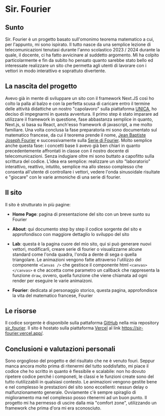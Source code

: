 # Sir. Fourier

## Sunto

Sir. Fourier è un progetto basato sull'omonimo teorema matematico a cui, per l'appunto, mi sono ispirato.
Il tutto nasce da una semplice lezione di telecomunicazioni tenutasi durante l'anno scolastico 2023 / 2024 durante la quale, il docente, ci ha fatto avvicinare al suddetto argomento.
Mi ha colpito particolarmente e fin da subito ho pensato quanto sarebbe stato bello ed interessate realizzare un sito che permetta agli utenti di lavorare con i vettori in modo interattivo e soprattuto divertente.

## La nascita del progetto

Avevo già in mente di sviluppare un sito con il framework Next.JS così ho colto la palla al balzo e con la perfetta scusa di caricare entro il termine delle attivitá didattiche un nostro "capolavoro" sulla piattaforma [UNICA](https://unica.istruzione.gov.it/it), ho deciso di impegnarmi in questa avventura.
Il primo step è stato imparare ad utilizzare il framework in questione, fase abbastanza semplice in quanto, Next.js, si basa su React, anch'esso framework di javascript, a me molto familiare.
Una volta conclusa la fase preparatoria mi sono documentato sul matematico francese, da cui il teorema prende il nome, [Jean Baptiste Joseph Fourier](https://it.wikipedia.org/wiki/Jean_Baptiste_Joseph_Fourier) e successivamente sulla [Serie di Fourier](https://it.wikipedia.org/wiki/Serie_di_Fourier).
Molto semplice anche questa fase: i concetti base li avevo già ben chiari in quanto precedentemente affrontati in classe con il nostro docente di telecomunicazioni.
Senza indugiare oltre mi sono buttato a capofitto sulla scrittura del codice.
L'idea era semplice: realizzare un sito "laboratorio" interattivo, reattivo, intutito, semplice ma allo stesso complesso che consenta all'utente di controllare i vettori, vedere l'onda sinusoidale risultate e "giocare" con le varie armoniche di una serie di fourier.

## Il sito

Il sito è strutturato in più pagine:

- **Home Page**: pagina di presentazione del sito con un breve sunto su Fourier

- **About**: qui documento step by step il codice sorgente del sito e approfondisco con maggiore dettaglio lo sviluppo del sito

- **Lab**: questa è la pagina cuore del mio sito, qui si può generare nuovi vettori, modificarli, creare serie di fourier o visualizzarne alcune standard come l'onda quadra, l'onda a dente di sega o quella triangolare. Le animazioni vengono fatte attraverso l'utilizzo del componente `<Canvas />` che gestisce il componente html `<canvas></canvas>` e che accetta come parametro un callback che rappresenta la funzione `draw`, ovvero, quella funzione che viene chiamata ad ogni render per eseguire le varie animaizoni.

- **Fourier**: dedicata al personaggio storico, questa pagina, approfondisce la vita del matematico francese, Fourier

## Le risorse

Il codice sorgente è disponibile sulla pattaforma [GitHub](https://github.com/) nella mia repository [sir_fourier](https://github.com/CassiGiuse/sir_fourier).
Il sito è hostato sulla piattaforma [Vercel](https://vercel.com/) al link <https://sir-fourier.vercel.app/>.

## Conclusioni e valutazioni personali

Sono orgoglioso del progetto e del risultato che ne è venuto fouri.
Seppur manca ancora molto prima di ritenermi del tutto soddisfatto, mi piace il codice che ho scritto in quanto è flessibile e scalabile: non ho dovuto ripetere codice perché i componeti, le classi e le funzioni create sono del tutto riutilizzabili in qualsiasi contesto.
Le animazioni vengono gestite bene e nel complesso le prestazioni del sito sono eccellenti: nessun delay o malfunzionamento generale.
Ovviamente c'è sempre spiraglio di miglioramento ma nel complesso posso ritenermi ad un buon punto.
Il progetto mi ha permesso di uscire dalla mia "comfort zone", utilizzando un framework che prima d'ora mi era sconosciuto.
